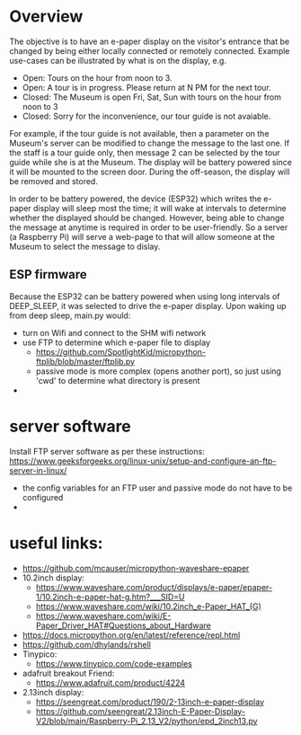 # Overview
The objective is to have an e-paper display on the visitor's entrance that be changed by being either locally connected or remotely connected.  Example use-cases can be illustrated by what is on the display, e.g.
- Open: Tours on the hour from noon to 3.
- Open: A tour is in progress.  Please return at N PM for the next tour.
- Closed: The Museum is open Fri, Sat, Sun with tours on the hour from noon to 3
- Closed: Sorry for the inconvenience, our tour guide is not avaiable.

For example, if the tour guide is not available, then a parameter on the Museum's server can be modified to change the message to the last one.  If the staff is a tour guide only, then message 2 can be selected by the tour guide while she is at the Museum.
The display will be battery powered since it will be mounted to the screen door.  During the off-season, the display will be removed and stored.

In order to be battery powered, the device (ESP32) which writes the e-paper display will sleep most the time; it will wake at intervals to determine whether the displayed should be changed.  However, being able to change the message at anytime is required in order to be user-friendly.  So a server (a Raspberry Pi) will serve a web-page to that will allow someone at the Museum to select the message to dislay.

## ESP firmware
Because the ESP32 can be battery powered when using long intervals of DEEP_SLEEP, it was selected to drive the e-paper display.
Upon waking up from deep sleep, main.py would:
- turn on Wifi and connect to the SHM wifi network
- use FTP to determine which e-paper file to display
   - https://github.com/SpotlightKid/micropython-ftplib/blob/master/ftplib.py
   - passive mode is more complex (opens another port), so just using 'cwd' to determine what directory is present
-

# server software
Install FTP server software as per these instructions: https://www.geeksforgeeks.org/linux-unix/setup-and-configure-an-ftp-server-in-linux/
- the config variables for an FTP user and passive mode do not have to be configured
- 

# useful links:
 - https://github.com/mcauser/micropython-waveshare-epaper
 - 10.2inch display:
   - https://www.waveshare.com/product/displays/e-paper/epaper-1/10.2inch-e-paper-hat-g.htm?___SID=U
   - https://www.waveshare.com/wiki/10.2inch_e-Paper_HAT_(G)
   - https://www.waveshare.com/wiki/E-Paper_Driver_HAT#Questions_about_Hardware
 - https://docs.micropython.org/en/latest/reference/repl.html
 - https://github.com/dhylands/rshell
 - Tinypico:
   - https://www.tinypico.com/code-examples
 - adafruit breakout Friend:
   - https://www.adafruit.com/product/4224
- 2.13inch display:
   - https://seengreat.com/product/190/2-13inch-e-paper-display
   - https://github.com/seengreat/2.13inch-E-Paper-Display-V2/blob/main/Raspberry-Pi_2.13_V2/python/epd_2inch13.py


